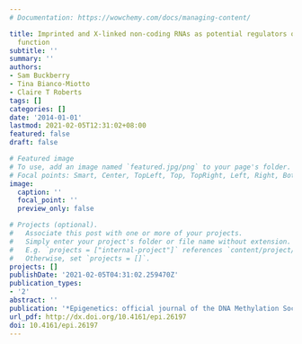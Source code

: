 ```yaml
---
# Documentation: https://wowchemy.com/docs/managing-content/

title: Imprinted and X-linked non-coding RNAs as potential regulators of human placental
  function
subtitle: ''
summary: ''
authors:
- Sam Buckberry
- Tina Bianco-Miotto
- Claire T Roberts
tags: []
categories: []
date: '2014-01-01'
lastmod: 2021-02-05T12:31:02+08:00
featured: false
draft: false

# Featured image
# To use, add an image named `featured.jpg/png` to your page's folder.
# Focal points: Smart, Center, TopLeft, Top, TopRight, Left, Right, BottomLeft, Bottom, BottomRight.
image:
  caption: ''
  focal_point: ''
  preview_only: false

# Projects (optional).
#   Associate this post with one or more of your projects.
#   Simply enter your project's folder or file name without extension.
#   E.g. `projects = ["internal-project"]` references `content/project/deep-learning/index.md`.
#   Otherwise, set `projects = []`.
projects: []
publishDate: '2021-02-05T04:31:02.259470Z'
publication_types:
- '2'
abstract: ''
publication: '*Epigenetics: official journal of the DNA Methylation Society*'
url_pdf: http://dx.doi.org/10.4161/epi.26197
doi: 10.4161/epi.26197
---
```

